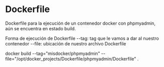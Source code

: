 # Dockerfile
Dockerfile para la ejecución de un contenedor docker con phpmyadmin, aún se encuentra en estado build.

Forma de ejecución de Dockerfile
--tag: tag que le vamos a dar al nuestro contenedor
--file: ubicación de nuestro archivo Dockerfile

docker build --tag="misdocker/phpmyadmin" --file="/opt/docker_projects/Dockerfile/phpmyadmin/Dockerfile" .
